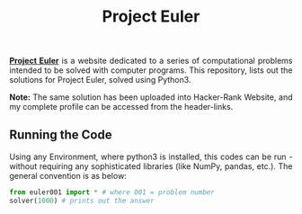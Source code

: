 
<h1 align = "center">
	Project Euler <br>
	<a href = "https://www.linkedin.com/in/dpramanik/"><img height="16" width="16" src="https://unpkg.com/simple-icons@v3/icons/linkedin.svg"/></a>
	<a href = "https://github.com/ZenithClown"><img height="16" width="16" src="https://unpkg.com/simple-icons@v3/icons/github.svg"/></a>
	<a href = "https://gitlab.com/ZenithClown/"><img height="16" width="16" src="https://unpkg.com/simple-icons@v3/icons/gitlab.svg"/></a>
	<a href = "https://www.researchgate.net/profile/Debmalya_Pramanik2"><img height="16" width="16" src="https://unpkg.com/simple-icons@v3/icons/researchgate.svg"/></a>
	<a href = "https://www.kaggle.com/dPramanik/"><img height="16" width="16" src="https://unpkg.com/simple-icons@v3/icons/kaggle.svg"/></a>
	<a href = "https://app.pluralsight.com/profile/Debmalya-Pramanik/"><img height="16" width="16" src="https://unpkg.com/simple-icons@v3/icons/pluralsight.svg"/></a>
	<a href = "https://stackoverflow.com/users/6623589/"><img height="16" width="16" src="https://unpkg.com/simple-icons@v3/icons/stackoverflow.svg"/></a>
	<a href = "https://www.hackerrank.com/dPramanik"><img height="16" width="16" src="https://unpkg.com/simple-icons@v3/icons/hackerrank.svg"/></a>
</h1>

<p align = "justify"><b><a href = "https://projecteuler.net/about">Project Euler</a></b> is a website dedicated to a series of computational problems intended to be solved with computer programs. This repository, lists out the solutions for Project Euler, solved using Python3.</p>

<p align = "justify"><b>Note:</b> The same solution has been uploaded into Hacker-Rank Website, and my complete profile can be accessed from the header-links.</p>

## Running the Code
<p align = "justify">Using any Environment, where python3 is installed, this codes can be run - without requiring any sophisticated libraries (like NumPy, pandas, etc.). The general convention is as below:</p>

```python
from euler001 import * # where 001 = problem number
solver(1000) # prints out the answer
```